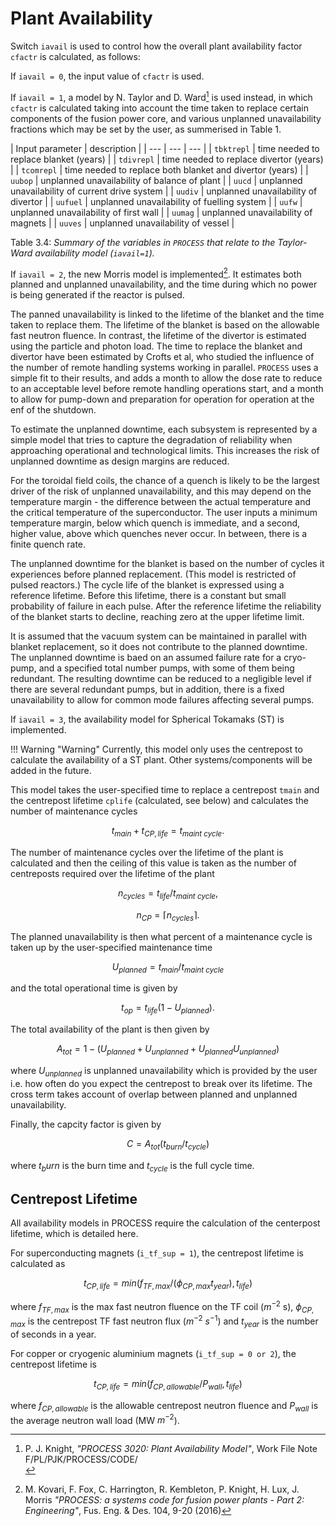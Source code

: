# Plant Availability

Switch `iavail` is used to control how the overall plant availability factor `cfactr` is calculated, as follows:

If `iavail = 0`, the input value of `cfactr` is used.

If `iavail = 1`, a model by N. Taylor and D. Ward[^1] is used instead, in which `cfactr` is calculated taking into account the time taken to replace certain components of the fusion power core, and various unplanned unavailability fractions which may be set by the user, as summerised in Table 1.

| Input parameter | description |
| --- | --- | --- |
| `tbktrepl` | time needed to replace blanket (years) |
| `tdivrepl` | time needed to replace divertor (years) |
| `tcomrepl` | time  needed to replace both blanket and divertor (years) |
| `uubop` | unplanned unavailability of balance of plant |
| `uucd` | unplanned unavailability of current drive system |
| `uudiv` | unplanned unavailability of divertor |
| `uufuel` | unplanned unavailability of fuelling system |
| `uufw` | unplanned unavailability of first wall |
| `uumag` | unplanned unavailability of magnets |
| `uuves` | unplanned unavailability of vessel |

Table 3.4: *Summary of the variables in `PROCESS` that relate to the Taylor-Ward availability model (`iavail=1`).*

If `iavail = 2`, the new Morris model is implemented[^2]. It estimates both planned and unplanned unavailability, and the time during which no power is being generated if the reactor is pulsed.

The panned unavailability is linked to the lifetime of the blanket and the time taken to replace them. The lifetime of the blanket is based on the allowable fast neutron fluence. In contrast, the lifetime of the divertor is estimated using the particle and photon load. The time to replace the blanket and divertor have been estimated by Crofts et al, who studied the influence of the number of remote handling systems working in parallel. `PROCESS` uses a simple fit to their results, and adds a month to allow the dose rate to reduce to an acceptable level before remote handling operations start, and a month to allow for pump-down and preparation for operation for operation at the enf of the shutdown.

To estimate the unplanned downtime, each subsystem is represented by a simple model that tries to capture the degradation of reliability when approaching operational and technological limits. This increases the risk of unplanned downtime as design margins are reduced.

For the toroidal field coils, the chance of a quench is likely to be the largest driver of the risk of unplanned unavailability, and this may depend on the temperature margin - the difference between the actual temperature and the critical temperature of the superconductor. The user inputs a minimum temperature margin, below which quench is immediate, and a second, higher value, above which quenches never occur. In between, there is a finite quench rate.

The unplanned downtime for the blanket is based on the number of cycles it experiences before planned replacement. (This model is restricted of pulsed reactors.) The cycle life of the blanket is expressed using a reference lifetime. Before this lifetime, there is a constant but small probability of failure in each pulse. After the reference lifetime the reliability of the blanket starts to decline, reaching zero at the upper lifetime limit.

It is assumed that the vacuum system can be maintained in parallel with blanket replacement, so it does not contribute to the planned downtime. The unplanned downtime is baed on an assumed failure rate for a cryo-pump, and a specified total number pumps, with some of them being redundant. The resulting downtime can be reduced to a negligible level if there are several redundant pumps, but in addition, there is a fixed unavailability to allow for common mode failures affecting several pumps.

If `iavail = 3`, the availability model for Spherical Tokamaks (ST) is implemented. 

!!! Warning "Warning"
		Currently, this model only uses the centrepost to calculate the availability of a ST plant. Other systems/components will be added in the future.

This model takes the user-specified time to replace a centrepost `tmain` and the centrepost lifetime `cplife` (calculated, see below) and calculates the number of maintenance cycles

$$ t_{main} + t_{CP,life} = t_{maint\text{ }cycle}. $$

The number of maintenance cycles over the lifetime of the plant is calculated and then the ceiling of this value is taken as the number of centreposts required over the lifetime of the plant

$$ n_{cycles} = t_{life} / t_{maint\text{ }cycle}, $$

$$ n_{CP} = \lceil n_{cycles} \rceil. $$

The planned unavailability is then what percent of a maintenance cycle is taken up by the user-specified maintenance time

$$ U_{planned} = t_{main} / t_{maint\text{ }cycle} $$

and the total operational time is given by

$$ t_{op} = t_{life} (1 - U_{planned}). $$

The total availability of the plant is then given by

$$ A_{tot} = 1 - (U_{planned} + U_{unplanned} + U_{planned}U_{unplanned}) $$

where $U_{unplanned}$ is unplanned unavailability which is provided by the user i.e. how often do you expect the centrepost to break over its lifetime. The cross term takes account of overlap between planned and unplanned unavailability.

Finally, the capcity factor is given by

$$ C = A_{tot} (t_{burn} / t_{cycle}) $$

where $t_burn$ is the burn time and $t_{cycle}$ is the full cycle time.

## Centrepost Lifetime

All availability models in PROCESS require the calculation of the centerpost lifetime, which is detailed here.

For superconducting magnets (`i_tf_sup = 1`), the centrepost lifetime is calculated as

$$ t_{CP,life} = min(f_{TF,max}/(\phi_{CP,max}t_{year}),t_{life}) $$

where $f_{TF,max}$ is the max fast neutron fluence on the TF coil ($m^{-2}$ s), $\phi_{CP,max}$ is the centrepost TF fast neutron flux ($m^{-2}$ $s^{-1}$) and $t_{year}$ is the number of seconds in a year.

For copper or cryogenic aluminium magnets (`i_tf_sup = 0 or 2`), the centrepost lifetime is

$$ t_{CP,life} = min(f_{CP, allowable}/P_{wall}, t_{life}) $$

where $f_{CP, allowable}$ is the allowable centrepost neutron fluence and $P_{wall}$ is the average neutron wall load (MW $m^{-2}$).

[^1]: P. J. Knight, *"PROCESS 3020: Plant Availability Model"*, Work File Note
F/PL/PJK/PROCESS/CODE/<br>
[^2]: M. Kovari, F. Fox, C. Harrington, R. Kembleton, P. Knight, H. Lux, J. Morris *"PROCESS: a systems code for fusion power plants - Part 2: Engineering"*, Fus. Eng. & Des. 104, 9-20 (2016)